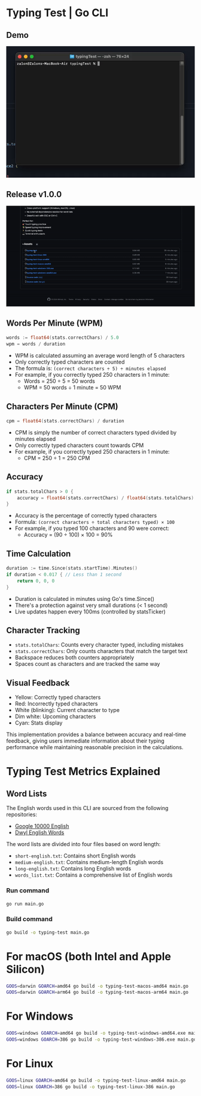 # Typing Test | Go CLI

## Demo
![go typing CLI](images/demo.gif)
## Release v1.0.0
![go typing CLI](images/release-v1.0.0.gif)

## Words Per Minute (WPM)
```go
words := float64(stats.correctChars) / 5.0
wpm = words / duration
```
- WPM is calculated assuming an average word length of 5 characters
- Only correctly typed characters are counted
- The formula is: `(correct characters ÷ 5) ÷ minutes elapsed`
- For example, if you correctly typed 250 characters in 1 minute:
  - Words = 250 ÷ 5 = 50 words
  - WPM = 50 words ÷ 1 minute = 50 WPM

## Characters Per Minute (CPM)
```go
cpm = float64(stats.correctChars) / duration
```
- CPM is simply the number of correct characters typed divided by minutes elapsed
- Only correctly typed characters count towards CPM
- For example, if you correctly typed 250 characters in 1 minute:
  - CPM = 250 ÷ 1 = 250 CPM

## Accuracy
```go
if stats.totalChars > 0 {
    accuracy = float64(stats.correctChars) / float64(stats.totalChars) * 100
}
```
- Accuracy is the percentage of correctly typed characters
- Formula: `(correct characters ÷ total characters typed) × 100`
- For example, if you typed 100 characters and 90 were correct:
  - Accuracy = (90 ÷ 100) × 100 = 90%

## Time Calculation
```go
duration := time.Since(stats.startTime).Minutes()
if duration < 0.017 { // Less than 1 second
    return 0, 0, 0
}
```
- Duration is calculated in minutes using Go's time.Since()
- There's a protection against very small durations (< 1 second)
- Live updates happen every 100ms (controlled by statsTicker)

## Character Tracking
- `stats.totalChars`: Counts every character typed, including mistakes
- `stats.correctChars`: Only counts characters that match the target text
- Backspace reduces both counters appropriately
- Spaces count as characters and are tracked the same way

## Visual Feedback
- Yellow: Correctly typed characters
- Red: Incorrectly typed characters
- White (blinking): Current character to type
- Dim white: Upcoming characters
- Cyan: Stats display

This implementation provides a balance between accuracy and real-time feedback, giving users immediate information about their typing performance while maintaining reasonable precision in the calculations.

# Typing Test Metrics Explained

## Word Lists

The English words used in this CLI are sourced from the following repositories:

- [Google 10000 English](https://github.com/first20hours/google-10000-english)
- [Dwyl English Words](https://github.com/dwyl/english-words/tree/master)

The word lists are divided into four files based on word length:

- `short-english.txt`: Contains short English words
- `medium-english.txt`: Contains medium-length English words
- `long-english.txt`: Contains long English words
- `words_list.txt`: Contains a comprehensive list of English words

### Run command
```sh
go run main.go
```
### Build command
```sh
go build -o typing-test main.go
```

# For macOS (both Intel and Apple Silicon)
```sh
GOOS=darwin GOARCH=amd64 go build -o typing-test-macos-amd64 main.go
GOOS=darwin GOARCH=arm64 go build -o typing-test-macos-arm64 main.go
```

# For Windows
```sh
GOOS=windows GOARCH=amd64 go build -o typing-test-windows-amd64.exe main.go
GOOS=windows GOARCH=386 go build -o typing-test-windows-386.exe main.go
```

# For Linux
```sh
GOOS=linux GOARCH=amd64 go build -o typing-test-linux-amd64 main.go
GOOS=linux GOARCH=386 go build -o typing-test-linux-386 main.go
```